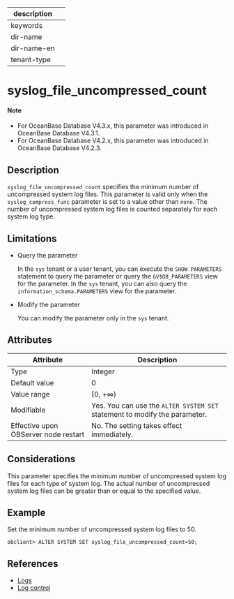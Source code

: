 | description ||
|---|---|
| keywords ||
| dir-name ||
| dir-name-en ||
| tenant-type ||

# syslog_file_uncompressed_count

<main id="notice" type='explain'>

  <h4>Note</h4>

  <ul><li>For OceanBase Database V4.3.x, this parameter was introduced in OceanBase Database V4.3.1. </li><li>For OceanBase Database V4.2.x, this parameter was introduced in OceanBase Database V4.2.3. </li></ul>

</main>

## Description

`syslog_file_uncompressed_count` specifies the minimum number of uncompressed system log files. This parameter is valid only when the `syslog_compress_func` parameter is set to a value other than `none`. The number of uncompressed system log files is counted separately for each system log type. 

## Limitations

* Query the parameter

   In the `sys` tenant or a user tenant, you can execute the `SHOW PARAMETERS` statement to query the parameter or query the `GV$OB_PARAMETERS` view for the parameter. In the `sys` tenant, you can also query the `information_schema.PARAMETERS` view for the parameter. 

* Modify the parameter

   You can modify the parameter only in the `sys` tenant. 

## Attributes

| **Attribute** | **Description** |
| -------- | -------- |
| Type | Integer |
| Default value | 0 |
| Value range | [0, +∞) |
| Modifiable | Yes. You can use the `ALTER SYSTEM SET` statement to modify the parameter.  |
| Effective upon OBServer node restart | No. The setting takes effect immediately.  |

## Considerations

This parameter specifies the minimum number of uncompressed system log files for each type of system log. The actual number of uncompressed system log files can be greater than or equal to the specified value. 

## Example

Set the minimum number of uncompressed system log files to 50. 

```shell
obclient> ALTER SYSTEM SET syslog_file_uncompressed_count=50;
```

## References

* [Logs](../../../../700.reference/100.oceanbase-database-concepts/1200.observer-node-architecture/400.log.md)
* [Log control](../../../../600.manage/800.logging/400.log-control.md)
